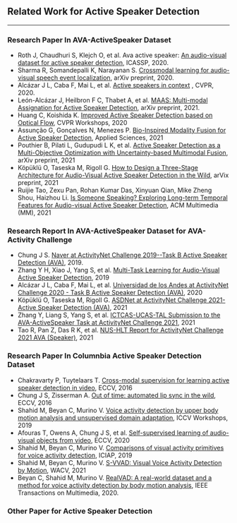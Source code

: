 ## Related Work for Active Speaker Detection

---
### Research Paper In **AVA-ActiveSpeaker Dataset**

- Roth J, Chaudhuri S, Klejch O, et al. Ava active speaker: [An audio-visual dataset for active speaker detection](https://arxiv.org/pdf/1901.01342.pdf), ICASSP, 2020.
- Sharma R, Somandepalli K, Narayanan S. [Crossmodal learning for audio-visual speech event localization](https://arxiv.org/pdf/2003.04358.pdf), arXiv preprint, 2020.
- Alcázar J L, Caba F, Mai L, et al. [Active speakers in context](https://openaccess.thecvf.com/content_CVPR_2020/papers/Alcazar_Active_Speakers_in_Context_CVPR_2020_paper.pdf)  , CVPR, 2020.
- León-Alcázar J, Heilbron F C, Thabet A, et al. [MAAS: Multi-modal Assignation for Active Speaker Detection](https://arxiv.org/pdf/2101.03682.pdf), arXiv preprint, 2021.
- Huang C, Koishida K. [Improved Active Speaker Detection based on Optical Flow](https://openaccess.thecvf.com/content_CVPRW_2020/papers/w56/Huang_Improved_Active_Speaker_Detection_Based_on_Optical_Flow_CVPRW_2020_paper.pdf), CVPR Workshops, 2020
- Assunção G, Gonçalves N, Menezes P. [Bio-Inspired Modality Fusion for Active Speaker Detection](https://www.mdpi.com/2076-3417/11/8/3397/pdf), Applied Sciences, 2021
- Pouthier B, Pilati L, Gudupudi L K, et al. [Active Speaker Detection as a Multi-Objective Optimization with Uncertainty-based Multimodal Fusion](https://arxiv.org/pdf/2106.03821.pdf), arXiv preprint, 2021
- Köpüklü O, Taseska M, Rigoll G. [How to Design a Three-Stage Architecture for Audio-Visual Active Speaker Detection in the Wild](https://arxiv.org/pdf/2106.03932.pdf), arVix preprint, 2021
- Ruijie Tao, Zexu Pan, Rohan Kumar Das, Xinyuan Qian, Mike Zheng Shou, Haizhou Li. [Is Someone Speaking? Exploring Long-term Temporal Features for Audio-visual Active Speaker Detection](https://arxiv.org/pdf/2107.06592.pdf), ACM Multimedia (MM), 2021


### Research Report In **AVA-ActiveSpeaker Dataset for AVA-Activity Challenge**
- Chung J S. [Naver at ActivityNet Challenge 2019--Task B Active Speaker Detection (AVA)](https://arxiv.org/pdf/1906.10555.pdf), 2019.
- Zhang Y H, Xiao J, Yang S, et al. [Multi-Task Learning for Audio-Visual Active Speaker Detection](https://static.googleusercontent.com/media/research.google.com/zh-CN//ava/2019/Multi_Task_Learning_for_Audio_Visual_Active_Speaker_Detection.pdf), 2019
- Alcázar J L, Caba F, Mai L, et al. [Universidad de los Andes at ActivityNet Challenge 2020 - Task B Active Speaker
Detection (AVA)](https://static.googleusercontent.com/media/research.google.com/zh-CN//ava/2020/ASC_AN_report.pdf), 2020
- Köpüklü O, Taseska M, Rigoll G. [ASDNet at ActivityNet Challenge 2021-Active Speaker Detection (AVA)](https://static.googleusercontent.com/media/research.google.com/zh-CN//ava/2021/S2_ActivityNet_Report_ASDNet.pdf), 2021
- Zhang Y, Liang S, Yang S, et al. [ICTCAS-UCAS-TAL Submission to the AVA-ActiveSpeaker Task at ActivityNet Challenge 2021](http://static.googleusercontent.com/media/research.google.com/zh-CN//ava/2021/S1_ICTCAS-UCAS-TAL.pdf), 2021
- Tao R, Pan Z, Das R K, et al. [NUS-HLT Report for ActivityNet Challenge 2021 AVA (Speaker)](https://static.googleusercontent.com/media/research.google.com/zh-CN//ava/2021/S3_NUS_Report_AVA_ActiveSpeaker_2021.pdf), 2021

### Research Paper In **Columnbia Active Speaker Detection Dataset**
- Chakravarty P, Tuytelaars T. [Cross-modal supervision for learning active speaker detection in video](https://arxiv.org/pdf/1603.08907.pdf), ECCV, 2016
- Chung J S, Zisserman A. [Out of time: automated lip sync in the wild](https://www.robots.ox.ac.uk/~vgg/publications/2016/Chung16a/chung16a.pdf), ECCV, 2016
- Shahid M, Beyan C, Murino V. [Voice activity detection by upper body motion analysis and unsupervised domain adaptation](https://openaccess.thecvf.com/content_ICCVW_2019/papers/HBU/Shahid_Voice_Activity_Detection_by_Upper_Body_Motion_Analysis_and_Unsupervised_ICCVW_2019_paper.pdf), ICCV Workshops, 2019
- Afouras T, Owens A, Chung J S, et al. [Self-supervised learning of audio-visual objects from video](https://arxiv.org/pdf/2008.04237.pdf), ECCV, 2020
- Shahid M, Beyan C, Murino V. [Comparisons of visual activity primitives for voice activity detection](https://www.researchgate.net/profile/Cigdem-Beyan/publication/335604556_Comparisons_of_Visual_Activity_Primitives_for_Voice_Activity_Detection/links/5fa19074a6fdccfd7b97c0f5/Comparisons-of-Visual-Activity-Primitives-for-Voice-Activity-Detection.pdf), ICIAP, 2019
- Shahid M, Beyan C, Murino V. [S-VVAD: Visual Voice Activity Detection by Motion](https://www.researchgate.net/profile/Cigdem-Beyan/publication/348279893_S-VVAD_Visual_Voice_Activity_Detection_by_Motion_Segmentation/links/5ff60482299bf14088786cc1/S-VVAD-Visual-Voice-Activity-Detection-by-Motion-Segmentation.pdf), WACV, 2021
- Beyan C, Shahid M, Murino V. [RealVAD: A real-world dataset and a method for voice activity detection by body motion analysis](https://ieeexplore.ieee.org/document/9133504), IEEE Transactions on Multimedia, 2020.

### Other Paper for Active Speaker Detection
